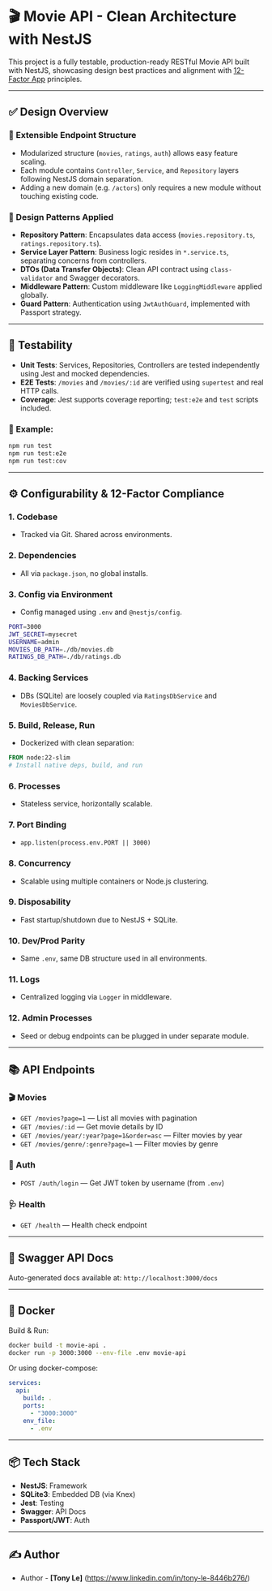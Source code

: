 # 🎬 Movie API - Clean Architecture with NestJS

This project is a fully testable, production-ready RESTful Movie API built with NestJS, showcasing design best practices and alignment with [12-Factor App](https://12factor.net/) principles.

---

## ✅ Design Overview

### 🔁 Extensible Endpoint Structure

* Modularized structure (`movies`, `ratings`, `auth`) allows easy feature scaling.
* Each module contains `Controller`, `Service`, and `Repository` layers following NestJS domain separation.
* Adding a new domain (e.g. `/actors`) only requires a new module without touching existing code.

### 📐 Design Patterns Applied

* **Repository Pattern**: Encapsulates data access (`movies.repository.ts`, `ratings.repository.ts`).
* **Service Layer Pattern**: Business logic resides in `*.service.ts`, separating concerns from controllers.
* **DTOs (Data Transfer Objects)**: Clean API contract using `class-validator` and Swagger decorators.
* **Middleware Pattern**: Custom middleware like `LoggingMiddleware` applied globally.
* **Guard Pattern**: Authentication using `JwtAuthGuard`, implemented with Passport strategy.

---

## 🧪 Testability

* **Unit Tests**: Services, Repositories, Controllers are tested independently using Jest and mocked dependencies.
* **E2E Tests**: `/movies` and `/movies/:id` are verified using `supertest` and real HTTP calls.
* **Coverage**: Jest supports coverage reporting; `test:e2e` and `test` scripts included.

### 🧪 Example:

```bash
npm run test
npm run test:e2e
npm run test:cov
```

---

## ⚙️ Configurability & 12-Factor Compliance

### 1. **Codebase**

* Tracked via Git. Shared across environments.

### 2. **Dependencies**

* All via `package.json`, no global installs.

### 3. **Config via Environment**

* Config managed using `.env` and `@nestjs/config`.

```bash
PORT=3000
JWT_SECRET=mysecret
USERNAME=admin
MOVIES_DB_PATH=./db/movies.db
RATINGS_DB_PATH=./db/ratings.db
```

### 4. **Backing Services**

* DBs (SQLite) are loosely coupled via `RatingsDbService` and `MoviesDbService`.

### 5. **Build, Release, Run**

* Dockerized with clean separation:

```dockerfile
FROM node:22-slim
# Install native deps, build, and run
```

### 6. **Processes**

* Stateless service, horizontally scalable.

### 7. **Port Binding**

* `app.listen(process.env.PORT || 3000)`

### 8. **Concurrency**

* Scalable using multiple containers or Node.js clustering.

### 9. **Disposability**

* Fast startup/shutdown due to NestJS + SQLite.

### 10. **Dev/Prod Parity**

* Same `.env`, same DB structure used in all environments.

### 11. **Logs**

* Centralized logging via `Logger` in middleware.

### 12. **Admin Processes**

* Seed or debug endpoints can be plugged in under separate module.

---

## 📚 API Endpoints

### 🎬 Movies

* `GET /movies?page=1` — List all movies with pagination
* `GET /movies/:id` — Get movie details by ID
* `GET /movies/year/:year?page=1&order=asc` — Filter movies by year
* `GET /movies/genre/:genre?page=1` — Filter movies by genre

### 🔐 Auth

* `POST /auth/login` — Get JWT token by username (from `.env`)

### 🩺 Health

* `GET /health` — Health check endpoint

---

## 🧭 Swagger API Docs

Auto-generated docs available at: `http://localhost:3000/docs`

---

## 🐳 Docker

Build & Run:

```bash
docker build -t movie-api .
docker run -p 3000:3000 --env-file .env movie-api
```

Or using docker-compose:

```yaml
services:
  api:
    build: .
    ports:
      - "3000:3000"
    env_file:
      - .env
```

---

## 📦 Tech Stack

* **NestJS**: Framework
* **SQLite3**: Embedded DB (via Knex)
* **Jest**: Testing
* **Swagger**: API Docs
* **Passport/JWT**: Auth

---

## ✍️ Author

- Author - **[Tony Le]** (https://www.linkedin.com/in/tony-le-8446b276/)
